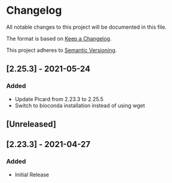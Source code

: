 # Changelog

All notable changes to this project will be documented in this file.


The format is based on [Keep a Changelog](https://keepachangelog.com/en/1.0.0/).

This project adheres to [Semantic Versioning](https://semver.org/spec/v2.0.0.html).

## [2.25.3] - 2021-05-24
### Added
- Update Picard from 2.23.3 to 2.25.5
- Switch to bioconda installation instead of using wget

## [Unreleased]

## [2.23.3] - 2021-04-27
### Added
- Initial Release
